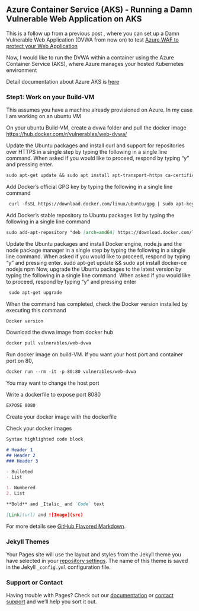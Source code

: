 ## Azure Container Service (AKS) - Running a Damn Vulnerable Web Application on AKS

This is a follow up from a previous post , where you can set up a Damn Vulnerable Web Application (DVWA from now on) to test [Azure WAF to protect your Web Application](https://blogs.msdn.microsoft.com/ukhybridcloud/2018/03/20/azure-waf-to-protect-your-web-application/)

Now, I would like to run the DVWA within a container using the Azure Container Service (AKS), where Azure manages your hosted Kubernetes environment

Detail documentation about Azure AKS is [here](https://docs.microsoft.com/en-us/azure/aks/)

### Step1: Work on your Build-VM

This assumes you have a machine already provisioned on Azure. In my case I am working on an ubuntu VM

On your ubuntu Build-VM, create a dvwa folder and pull the docker image
https://hub.docker.com/r/vulnerables/web-dvwa/

Update the Ubuntu packages and install curl and support for repositories over HTTPS in a single step by typing the following in a single line command. When asked if you would like to proceed, respond by typing “y” and pressing enter.

```markdown
sudo apt-get update && sudo apt install apt-transport-https ca-certificates curl software-properties-common
```

Add Docker’s official GPG key by typing the following in a single line command

```markdown
 curl -fsSL https://download.docker.com/linux/ubuntu/gpg | sudo apt-key add -
 ```
 Add Docker’s stable repository to Ubuntu packages list by typing the following in a single line command
 ```markdown
 sudo add-apt-repository "deb [arch=amd64] https://download.docker.com/linux/ubuntu $(lsb_release -cs) stable"
```

Update the Ubuntu packages and install Docker engine, node.js and the node package manager in a single step by typing the following in a single line command. When asked if you would like to proceed, respond by typing “y” and pressing enter.
 sudo apt-get update && sudo apt install docker-ce nodejs npm
 Now, upgrade the Ubuntu packages to the latest version by typing the following in a single line command. When asked if you would like to proceed, respond by typing “y” and pressing enter

```markdown
 sudo apt-get upgrade
 ```
 When the command has completed, check the Docker version installed by executing this command

```markdown
Docker version
```

Download the dvwa image from docker hub
```markdown
docker pull vulnerables/web-dvwa
```

Run docker image on build-VM. If you want your host port and container port on 80,

```markdown
docker run --rm -it -p 80:80 vulnerables/web-dvwa
```

You may want to change the host port

Write a dockerfile to expose port 8080
```markdown
EXPOSE 8080
```

Create your docker image with the dockerfile

Check your docker images


```markdown
Syntax highlighted code block

# Header 1
## Header 2
### Header 3

- Bulleted
- List

1. Numbered
2. List

**Bold** and _Italic_ and `Code` text

[Link](url) and ![Image](src)
```

For more details see [GitHub Flavored Markdown](https://guides.github.com/features/mastering-markdown/).

### Jekyll Themes

Your Pages site will use the layout and styles from the Jekyll theme you have selected in your [repository settings](https://github.com/davisanc/lab.aks.io/settings). The name of this theme is saved in the Jekyll `_config.yml` configuration file.

### Support or Contact

Having trouble with Pages? Check out our [documentation](https://help.github.com/categories/github-pages-basics/) or [contact support](https://github.com/contact) and we’ll help you sort it out.
